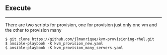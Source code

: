 ## Execute
***
There are two scripts for provision, one for provision just only one vm and the other to provision many
```
$ git clone https://github.com/jlmanrique/kvm-provisioning-rhel.git
$ ansible-playbook -K kvm_provision_new.yaml
$ ansible-playbook -K kvm_provision_many_servers.yaml
```
